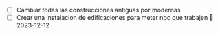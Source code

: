 - [ ] Cambiar todas las construcciones antiguas por modernas
- [ ] Crear una instalacion de edificaciones para meter npc que trabajen 📅 2023-12-12